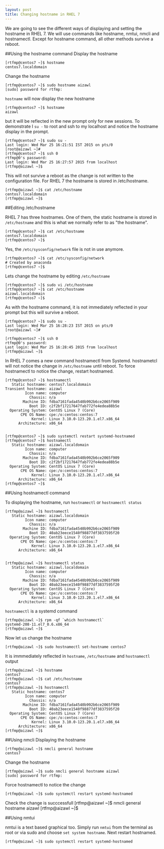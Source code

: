 ```yaml
---
layout: post
title: Changing hostname in RHEL 7
---
```

We are going to see the different ways of displaying and setting the hostname in RHEL 7. We will use commands like hostname, nmtui, nmcli and hostnamectl. Except for hostname command, all other methods survive a reboot.

##Using the hostname command
Display the hostname

    [rtfmp@centos7 ~]$ hostname
    centos7.localdomain

Change the hostname

    [rtfmp@centos7 ~]$ sudo hostname aizawl
    [sudo] password for rtfmp:

`hostname` will now display the new hostname

    [rtfmp@centos7 ~]$ hostname
    aizawl

but it will be reflected in the new prompt only for new sessions. To demonstrate I `su -` to root and ssh to my localhost and notice the hostname display in the prompt.

    [rtfmp@centos7 ~]$ sudo su -
    Last login: Wed Mar 25 16:21:51 IST 2015 on pts/0
    [root@aizawl ~]#
    [rtfmp@centos7 ~]$ ssh 0
    rtfmp@0's password:
    Last login: Wed Mar 25 16:27:57 2015 from localhost
    [rtfmp@aizawl ~]$

This will not survive a reboot as the change is not written to the configuration file. For RHEL 7 the hostname is stored in /etc/hostname.

    [rtfmp@aizawl ~]$ cat /etc/hostname
    centos7.localdomain
    [rtfmp@aizawl ~]$


##Editing  /etc/hostname

RHEL 7 has three hostnames. One of them, the static hostname is stored in  `/etc/hostname` and this is what we normally refer to as "the hostname". 

    [rtfmp@centos7 ~]$ cat /etc/hostname
    centos7.localdomain
    [rtfmp@centos7 ~]$

Yes, the `/etc/sysconfig/network` file is not in use anymore.

    [rtfmp@centos7 ~]$ cat /etc/sysconfig/network
    # Created by anaconda
    [rtfmp@centos7 ~]$

Lets change the hostname by editing `/etc/hostname`

    [rtfmp@centos7 ~]$ sudo vi /etc/hostname
    [rtfmp@centos7 ~]$ cat /etc/hostname
    aizawl.localdomain
    [rtfmp@centos7 ~]$

As with the hostname command, it is not immediately reflected in your prompt but this will survive a reboot.

    [rtfmp@centos7 ~]$ sudo su -
    Last login: Wed Mar 25 16:28:23 IST 2015 on pts/0
    [root@aizawl ~]#

    [rtfmp@centos7 ~]$ ssh 0
    rtfmp@0's password:
    Last login: Wed Mar 25 16:28:45 2015 from localhost
    [rtfmp@aizawl ~]$
    

In RHEL 7 comes a new command hostnamectl from Systemd. hostnametcl will not notice the change in `/etc/hostname` until reboot. To force hostnamectl to notice the change, restart hostnamed.

    [rtfmp@centos7 ~]$ hostnamectl
       Static hostname: centos7.localdomain
    Transient hostname: aizawl
             Icon name: computer
               Chassis: n/a
            Machine ID: fdba7161fada4540b992b6ce2065f909
               Boot ID: c2f2bf17217647fab772fe4edea88b5e
      Operating System: CentOS Linux 7 (Core)
           CPE OS Name: cpe:/o:centos:centos:7
                Kernel: Linux 3.10.0-123.20.1.el7.x86_64
          Architecture: x86_64


    [rtfmp@centos7 ~]$ sudo systemctl restart systemd-hostnamed
    [rtfmp@centos7 ~]$ hostnamectl
       Static hostname: aizawl.localdomain
             Icon name: computer
               Chassis: n/a
            Machine ID: fdba7161fada4540b992b6ce2065f909
               Boot ID: c2f2bf17217647fab772fe4edea88b5e
      Operating System: CentOS Linux 7 (Core)
           CPE OS Name: cpe:/o:centos:centos:7
                Kernel: Linux 3.10.0-123.20.1.el7.x86_64
          Architecture: x86_64
    [rtfmp@centos7 ~]$

##Using hostnamectl command

To displaying the hostname, run `hostnamectl` or `hostnamectl status`

    [rtfmp@aizawl ~]$ hostnamectl
       Static hostname: aizawl.localdomain
             Icon name: computer
               Chassis: n/a
            Machine ID: fdba7161fada4540b992b6ce2065f909
               Boot ID: 40ab23eece1540f98877df3837595f20
      Operating System: CentOS Linux 7 (Core)
           CPE OS Name: cpe:/o:centos:centos:7
                Kernel: Linux 3.10.0-123.20.1.el7.x86_64
          Architecture: x86_64


    [rtfmp@aizawl ~]$ hostnamectl status
       Static hostname: aizawl.localdomain
             Icon name: computer
               Chassis: n/a
            Machine ID: fdba7161fada4540b992b6ce2065f909
               Boot ID: 40ab23eece1540f98877df3837595f20
      Operating System: CentOS Linux 7 (Core)
           CPE OS Name: cpe:/o:centos:centos:7
                Kernel: Linux 3.10.0-123.20.1.el7.x86_64
          Architecture: x86_64

`hostnamectl` is a systemd command

    [rtfmp@aizawl ~]$ rpm -qf `which hostnamectl`
    systemd-208-11.el7_0.6.x86_64
    [rtfmp@aizawl ~]$

Now let us change the hostname 

    [rtfmp@aizawl ~]$ sudo hostnamectl set-hostname centos7


It is immmediately reflected in `hostname`, `/etc/hostname` and `hostnamectl` output

    [rtfmp@aizawl ~]$ hostname
    centos7
    [rtfmp@aizawl ~]$ cat /etc/hostname
    centos7
    [rtfmp@aizawl ~]$ hostnamectl
       Static hostname: centos7
             Icon name: computer
               Chassis: n/a
            Machine ID: fdba7161fada4540b992b6ce2065f909
               Boot ID: 40ab23eece1540f98877df3837595f20
      Operating System: CentOS Linux 7 (Core)
           CPE OS Name: cpe:/o:centos:centos:7
                Kernel: Linux 3.10.0-123.20.1.el7.x86_64
          Architecture: x86_64
    [rtfmp@aizawl ~]$

##Using nmcli
Displaying the hostname

    [rtfmp@aizawl ~]$ nmcli general hostname
    centos7

Change the hostname

    [rtfmp@aizawl ~]$ sudo nmcli general hostname aizawl
    [sudo] password for rtfmp:

Force hostnamectl to notice the change

    [rtfmp@aizawl ~]$ sudo systemctl restart systemd-hostnamed

Check the change is succcessfull
[rtfmp@aizawl ~]$ nmcli general hostname
aizawl
[rtfmp@aizawl ~]$

##Using nmtui

nmtui is a text based graphical too. Simply run `nmtui` from the terminal as root or via sudo and choose `set system hostname`. Next restart hostnamed.

    [rtfmp@aizawl ~]$ sudo systemctl restart systemd-hostnamed
